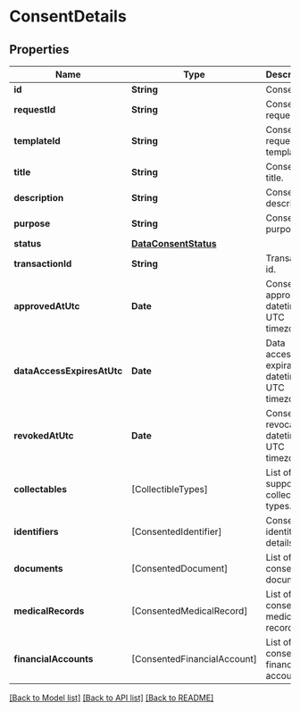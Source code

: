 # ConsentDetails

## Properties
Name | Type | Description | Notes
------------ | ------------- | ------------- | -------------
**id** | **String** | Consent id. | 
**requestId** | **String** | Consent request id. | 
**templateId** | **String** | Consent request template id. | [optional] 
**title** | **String** | Consent title. | 
**description** | **String** | Consent description. | 
**purpose** | **String** | Consent purpose. | [optional] 
**status** | [**DataConsentStatus**](DataConsentStatus.md) |  | 
**transactionId** | **String** | Transaction id. | [optional] 
**approvedAtUtc** | **Date** | Consent approval datetime in UTC timezone. | 
**dataAccessExpiresAtUtc** | **Date** | Data access expiration datetime in UTC timezone. | 
**revokedAtUtc** | **Date** | Consent revocation datetime in UTC timezone. | [optional] 
**collectables** | [CollectibleTypes] | List of supported collectible types. | 
**identifiers** | [ConsentedIdentifier] | Consented identity details. | [optional] 
**documents** | [ConsentedDocument] | List of consented documents. | [optional] 
**medicalRecords** | [ConsentedMedicalRecord] | List of consented medical records. | [optional] 
**financialAccounts** | [ConsentedFinancialAccount] | List of consented financial accounts. | [optional] 

[[Back to Model list]](../README.md#documentation-for-models) [[Back to API list]](../README.md#documentation-for-api-endpoints) [[Back to README]](../README.md)


